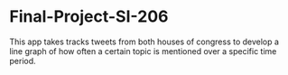 # Final-Project-SI-206
This app takes tracks tweets from both houses of congress to develop a line graph of how often a certain topic is mentioned over a specific time period.
